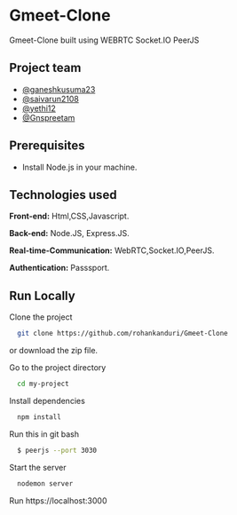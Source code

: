 # Gmeet-Clone
Gmeet-Clone built using WEBRTC Socket.IO PeerJS

## Project team
- [@ganeshkusuma23](https://github.com/ganeshkusuma23)
- [@saivarun2108](https://github.com/saivarun2108)
- [@yethi12](https://github.com/yethi12)
- [@Gnspreetam](https://github.com/Gnspreetam)

## Prerequisites
- Install Node.js in your machine.
## Technologies used

**Front-end:** Html,CSS,Javascript.

**Back-end:** Node.JS, Express.JS.

**Real-time-Communication:** WebRTC,Socket.IO,PeerJS.

**Authentication:** Passsport.
## Run Locally

Clone the project

```bash
  git clone https://github.com/rohankanduri/Gmeet-Clone
```
or download the zip file.

Go to the project directory

```bash
  cd my-project
```

Install dependencies

```bash
  npm install
```
Run this in git bash
```bash
  $ peerjs --port 3030
```
Start the server

```bash
  nodemon server
```
Run 
https://localhost:3000
